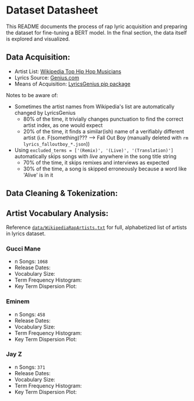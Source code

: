 # Dataset Datasheet
This README documents the process of rap lyric acquisition and preparing the dataset for fine-tuning a BERT model. In the final section, the data itself is explored and visualized. 

## Data Acquisition:
* Artist List: [Wikipedia Top Hip Hop Musicians](https://en.wikipedia.org/wiki/List_of_hip_hop_musicians)
* Lyrics Source: [Genius.com](https://genius.com)
* Means of Acquisition: [LyricsGenius pip package](https://github.com/johnwmillr/LyricsGenius)

Notes to be aware of:  
* Sometimes the artist names from Wikipedia's list are automatically changed by LyricsGenius
    - 80% of the time, it trivially changes punctuation to find the correct artist index, as one would expect 
    - 20% of the time, it finds a similar(ish) name of a verifiably different artist (i.e. F(something)??? --> Fall Out Boy (manually deleted with `rm lyrics_falloutboy_*.json`))
* Using `excluded_terms = ['(Remix)', '(Live)', '(Translation)']` automatically skips songs with *live* anywhere in the song title string 
    - 70% of the time, it skips remixes and interviews as expected
    - 30% of the time, a song is skipped erroneously because a word like 'Alive' is in it

## Data Cleaning & Tokenization:

## Artist Vocabulary Analysis:
Reference [`data/WikipediaRapArtists.txt`](https://github.com/Ljferrer/Ghost/blob/master/data/WikipediaRapArtists.txt) for full, alphabetized list of artists in lyrics dataset. 

### Gucci Mane
* n Songs: `1068`
* Release Dates:
* Vocabulary Size: 
* Term Frequency Histogram: 
* Key Term Dispersion Plot: 

### Eminem
* n Songs: `458`
* Release Dates:
* Vocabulary Size: 
* Term Frequency Histogram: 
* Key Term Dispersion Plot: 

### Jay Z
* n Songs: `371`
* Release Dates:
* Vocabulary Size: 
* Term Frequency Histogram: 
* Key Term Dispersion Plot: 
